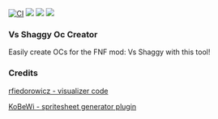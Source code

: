 [![CI](https://img.shields.io/github/actions/workflow/status/Vortex2Oblivion/Vs-Shaggy-Oc-Creator/main.yml?branch=master&logo=github)](https://github.com/Vortex2Oblivion/Vs-Shaggy-Oc-Creator/actions/workflows/main.yml)
![](https://img.shields.io/github/repo-size/Vortex2Oblivion/Vs-Shaggy-Oc-Creator) ![](https://badgen.net/github/open-issues/Vortex2Oblivion/Vs-Shaggy-Oc-Creator) ![](https://badgen.net/badge/license/GPL-3.0/Vs-Shaggy-Oc-Creator)

### Vs Shaggy Oc Creator

Easily create OCs for the FNF mod: Vs Shaggy with this tool!

### Credits

[rfiedorowicz - visualizer code](https://github.com/rfiedorowicz/godot_spectrum_analyze)

[KoBeWi - spritesheet generator plugin](https://godotengine.org/asset-library/asset/1486)
